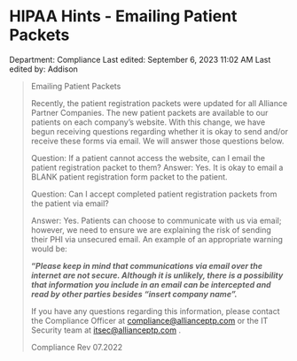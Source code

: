 # HIPAA Hints - Emailing Patient Packets

Department: Compliance
Last edited: September 6, 2023 11:02 AM
Last edited by: Addison

> Emailing Patient Packets
> 
> 
> Recently, the patient registration packets were updated for all Alliance Partner Companies. The new patient packets are available to our patients on each company’s website. With this change, we have begun receiving questions regarding whether it is okay to send and/or receive these forms via email. We will answer those questions below.
> 
> Question: If a patient cannot access the website, can I email the patient registration packet to them? Answer: Yes. It is okay to email a BLANK patient registration form packet to the patient.
> 
> Question: Can I accept completed patient registration packets from the patient via email?
> 
> Answer: Yes. Patients can choose to communicate with us via email; however, we need to ensure we are explaining the risk of sending their PHI via unsecured email. An example of an appropriate warning would be:
> 
> **“*Please keep in mind that communications via email over the internet are not secure. Although it is unlikely, there is a possibility that information you include in an email can be intercepted and read by other parties besides “insert company name”.***
> 
> If you have any questions regarding this information, please contact the Compliance Officer at [compliance@allianceptp.com](mailto:compliance@allianceptp.com) or the IT Security team at [itsec@allianceptp.com](mailto:itsec@allianceptp.com) .
> 
> Compliance Rev 07.2022
>